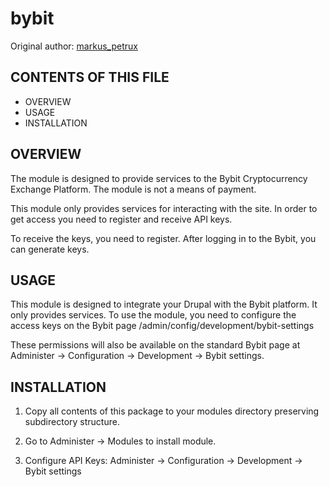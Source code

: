 
# bybit

Original author: [markus_petrux](https://www.drupal.org/user/3391020)


## CONTENTS OF THIS FILE

* OVERVIEW
* USAGE
* INSTALLATION


## OVERVIEW

The module is designed to provide services to the Bybit Cryptocurrency 
Exchange Platform. The module is not a means of payment.

This module only provides services for interacting with the site. In order to 
get access you need to register and receive API keys.

To receive the keys, you need to register. After logging in to the Bybit, you can generate keys.


## USAGE

This module is designed to integrate your Drupal with the Bybit platform. It only provides 
services. To use the module, you need to configure the access keys on the 
Bybit page /admin/config/development/bybit-settings

These permissions will also be available on the standard Bybit page at
Administer -> Configuration -> Development -> Bybit settings.


## INSTALLATION

1) Copy all contents of this package to your modules directory preserving
   subdirectory structure.

2) Go to Administer -> Modules to install module.


3) Configure API Keys:
   Administer -> Configuration -> Development -> Bybit settings
